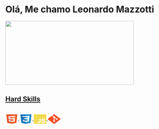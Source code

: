 # Olá, Me chamo Leonardo Mazzotti 
 <div>
<div align="left">
  <a href="https://https://github.com/LeoMazzotti">
  <img height="200em" width="400em" src="https://github-readme-stats.vercel.app/api?username=leomazzotti&show_icons=true&theme=dark&include_all_commits=true&count_private=true"/>

   
## Hard Skills    
</div>
 <div style="display: inline_block"><br>
   <img align="center" alt="Leo-HTML" height="30" width="40" src="https://raw.githubusercontent.com/devicons/devicon/master/icons/html5/html5-original.svg">
   <img align="center" alt="Leo-CSS" height="30" width="40" src="https://raw.githubusercontent.com/devicons/devicon/master/icons/css3/css3-original.svg">
   <img align="center" alt="Leo-JS" height="30" width="40" src="https://raw.githubusercontent.com/devicons/devicon/master/icons/javascript/javascript-plain.svg">
   <img align="center" alt="Leo-GIT" height="30" width="40" src="https://raw.githubusercontent.com/devicons/devicon/master/icons/git/git-plain.svg">
 </div>
 
